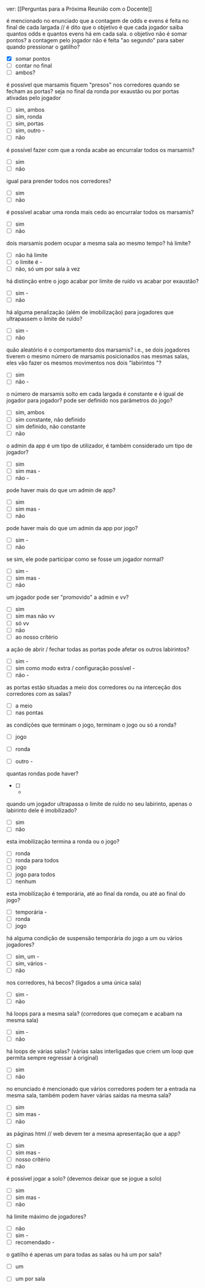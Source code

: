 ver:
	[[Perguntas para a Próxima Reunião com o Docente]]

é mencionado no enunciado que a contagem de odds e evens é feita no final de cada largada // é dito que o objetivo é que cada jogador saiba quantos odds e quantos evens há em cada sala. o objetivo não é somar pontos?
a contagem pelo jogador não é feita "ao segundo" para saber quando pressionar o gatilho?
- [x] somar pontos
- [ ] contar no final
- [ ] ambos?

é possível que marsamis fiquem "presos" nos corredores quando se fecham as portas? seja no final da ronda por exaustão ou por portas ativadas pelo jogador
- [ ] sim, ambos
- [ ] sim, ronda
- [ ] sim, portas
- [ ] sim, outro - 
- [ ] não

 é possível fazer com que a ronda acabe ao encurralar todos os marsamis?
- [ ] sim
- [ ] não

igual para prender todos nos corredores?
- [ ] sim
- [ ] não

é possível acabar uma ronda mais cedo ao encurralar todos os marsamis?
- [ ] sim
- [ ] não

dois marsamis podem ocupar a mesma sala ao mesmo tempo? há limite?
- [ ] não há limite
- [ ] o limite é -
- [ ] não, só um por sala à vez

há distinção entre o jogo acabar por limite de ruído vs acabar por exaustão?
- [ ] sim - 
- [ ] não

há alguma penalização (além de imobilização) para jogadores que ultrapassem o limite de ruído?
- [ ] sim -
- [ ] não

quão aleatório é o comportamento dos marsamis? i.e., se dois jogadores tiverem o mesmo número de marsamis posicionados nas mesmas salas, eles vão fazer os mesmos movimentos nos dois "labirintos "?
- [ ] sim
- [ ] não -

o número de marsamis solto em cada largada é constante e é igual de jogador para jogador? pode ser definido nos parâmetros do jogo?
- [ ] sim, ambos
- [ ] sim constante, não definido
- [ ] sim definido, não constante
- [ ] não

o admin da app é um tipo de utilizador, é também considerado um tipo de jogador?
- [ ] sim
- [ ] sim mas -
- [ ] não -

pode haver mais do que um admin de app?
- [ ] sim
- [ ] sim mas -
- [ ] não

pode haver mais do que um admin da app por jogo?
- [ ] sim -
- [ ] não

se sim, ele pode participar como se fosse um jogador normal?
- [ ] sim -
- [ ] sim mas -
- [ ] não

um jogador pode ser "promovido" a admin e vv?
- [ ] sim
- [ ] sim mas não vv
- [ ] só vv
- [ ] não
- [ ] ao nosso critério

a ação de abrir / fechar todas as portas pode afetar os outros labirintos?
- [ ] sim -
- [ ] sim como modo extra / configuração possível -
- [ ] não -

as portas estão situadas a meio dos corredores ou na interceção dos corredores com as salas?
- [ ] a meio
- [ ] nas pontas

as condições que terminam o jogo, terminam o jogo ou só a ronda?
- [ ] jogo
- [ ] ronda
- [ ] outro -


quantas rondas pode haver?
- [ ] -

quando um jogador ultrapassa o limite de ruído no seu labirinto, apenas o labirinto dele é imobilizado?
- [ ] sim
- [ ] não

esta imobilização termina a ronda ou o jogo?
- [ ] ronda
- [ ] ronda para todos
- [ ] jogo
- [ ] jogo para todos
- [ ] nenhum

esta imobilização é temporária, até ao final da ronda, ou até ao final do jogo?
- [ ] temporária - 
- [ ] ronda
- [ ] jogo

há alguma condição de suspensão temporária do jogo a um ou vários jogadores?
- [ ] sim, um -
- [ ] sim, vários -
- [ ] não

nos corredores, há becos? (ligados a uma única sala)
- [ ] sim -
- [ ] não

há loops para a mesma sala? (corredores que começam e acabam na mesma sala)
- [ ] sim -
- [ ] não

há loops de várias salas? (várias salas interligadas que criem um loop que permita sempre regressar à original)
- [ ] sim
- [ ] não

no enunciado é mencionado que vários corredores podem ter a entrada na mesma sala, também podem haver várias saídas na mesma sala?
- [ ] sim
- [ ] sim mas -
- [ ] não

as páginas html // web devem ter a mesma apresentação que a app?
- [ ] sim
- [ ] sim mas -
- [ ] nosso critério
- [ ] não

é possível jogar a solo? (devemos deixar que se jogue a solo)
- [ ] sim
- [ ] sim mas -
- [ ] não

há limite máximo de jogadores?
- [ ] não
- [ ] sim -
- [ ] recomendado -

o gatilho é apenas um para todas as salas ou há um por sala?
- [ ] um
- [ ] um por sala

